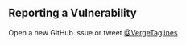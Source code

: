 ## Reporting a Vulnerability
Open a new GitHub issue or tweet [@VergeTaglines](https://twitter.com/VergeTaglines)
